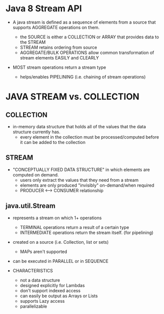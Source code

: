 # Java 8 Stream API
- A java stream is defined as a sequence of elements from a source that supports
AGGREGATE operations on them. 
    - the SOURCE is either a COLLECTION or ARRAY that provides data to the STREAM
    - STREAM retains ordering from source
    - AGGREGATE/BULK OPERATIONS allow common transformation of stream elements EASILY and CLEARLY
    
- MOST stream operations return a stream type
    - helps/enables PIPELINING (i.e. chaining of stream operations)
    
# JAVA STREAM vs. COLLECTION

## COLLECTION
- in-memory data structure that holds all of the values that the data structure currently has. 
    - every element in the collection must be processed/computed before it can be added to the 
    collection
    
## STREAM
- "CONCEPTUALLY FIXED DATA STRUCTURE" in which elements are computed on demand. 
    - users only extract the values that they need from a stream
    - elements are only produced "invisibly" on-demand/when required
    - PRODUCER <--> CONSUMER relationship
    
## java.util.Stream
- represents a stream on which 1+ operations
    - TERMINAL operations return a result of a certain type
    - INTERMEDIATE operations return the stream itself. 
        (for pipelining)
- created on a source (i.e. Collection, list or sets)
    - MAPs aren't supported
- can be executed in PARALLEL or in SEQUENCE

- CHARACTERISTICS
    - not a data structure
    - designed explicitly for Lambdas
    - don't support indexed access
    - can easily be output as Arrays or Lists
    - supports Lazy access
    - parallelizable